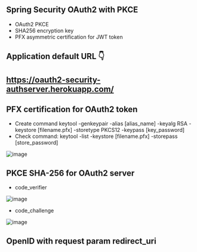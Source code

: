 ## Spring Security OAuth2 with PKCE
* OAuth2 PKCE 
* SHA256 encryption key
* PFX asymmetric certification for JWT token

## Application default URL 👇
## https://oauth2-security-authserver.herokuapp.com/

## PFX certification for OAuth2 token
* Create command keytool -genkeypair -alias [alias_name] -keyalg RSA -keystore [filename.pfx] -storetype PKCS12 -keypass [key_password]
* Check command: keytool -list -keystore [filename.pfx] -storepass [store_password]

![image](https://user-images.githubusercontent.com/71564211/147991314-c2c83172-409c-4eb0-b673-8bb491478707.png)

## PKCE SHA-256 for OAuth2 server
* code_verifier

![image](https://user-images.githubusercontent.com/71564211/147991521-cbeee360-50e2-4bbb-aa91-89fa1b495a61.png)

* code_challenge

![image](https://user-images.githubusercontent.com/71564211/147991616-1f3f4ecf-f3f5-4513-9e19-649ddb54370b.png)

## OpenID with request param redirect_uri




